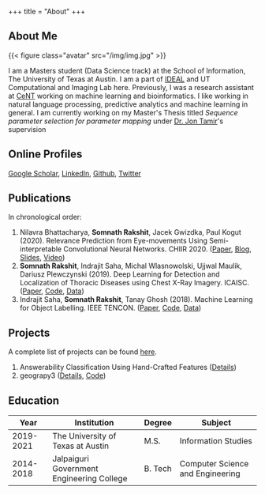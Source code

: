 +++
title = "About"
+++

## About Me

{{< figure class="avatar" src="/img/img.jpg" >}}

I am a Masters student (Data Science track) at the School of Information, The University of Texas at Austin. I am a part of [IDEAL](http://ideal.ece.utexas.edu/) and UT Computational and Imaging Lab here. Previously, I was a research assistant at [CeNT](https://cent.uw.edu.pl) working on machine learning and bioinformatics. I like working in natural language processing, predictive analytics and machine learning in general. I am currently working on my Master's Thesis titled *Sequence parameter selection for parameter mapping* under [Dr. Jon Tamir](http://users.ece.utexas.edu/~jtamir/)'s supervision 

## Online Profiles
[Google Scholar](https://scholar.google.co.in/citations?user=9UaFRzYAAAAJ&hl=en), [LinkedIn](https://www.linkedin.com/in/somnathrakshit), [Github](https://github.com/somnathrakshit), [Twitter](https://twitter.com/_SomnathRakshit)

## Publications

In chronological order:
1. Nilavra Bhattacharya, **Somnath Rakshit**, Jacek Gwizdka, Paul Kogut (2020). Relevance Prediction from Eye-movements Using Semi-interpretable Convolutional Neural Networks. CHIIR 2020. ([Paper](https://dl.acm.org/doi/abs/10.1145/3343413.3377960), [Blog](/projects/relevance-prediction-eye-movement-cnn/), [Slides](https://www.slideshare.net/nilavrabhattacharya/can-ai-say-from-our-eyes-when-we-read-relevant-information), [Video](https://youtu.be/ZebBgUhL-EU))
1. **Somnath Rakshit**, Indrajit Saha, Michal Wlasnowolski, Ujjwal Maulik, Dariusz Plewczynski (2019). Deep Learning for Detection and Localization of Thoracic Diseases using Chest X-Ray Imagery. ICAISC. ([Paper](https://doi.org/10.1007/978-3-030-20915-5_25), [Code](http://www.nitttrkol.ac.in/indrajit/projects/deeplearning-chestxray/), [Data](https://nihcc.app.box.com/v/ChestXray-NIHCC/folder/36938765345))
1. Indrajit Saha, **Somnath Rakshit**, Tanay Ghosh (2018). Machine Learning for Object Labelling. IEEE TENCON. ([Paper](https://doi.org/10.1109/TENCON.2018.8650324), [Code](http://www.nitttrkol.ac.in/indrajit/projects/ObLab2018/downloads/codes/RawCode-ObLab2018.zip), [Data](http://www.nitttrkol.ac.in/indrajit/projects/ObLab2018/downloads/datasets/Testing.zip))

## Projects
A complete list of projects can be found [here](/projects/).
1. Answerability Classification Using Hand-Crafted Features ([Details](/projects/project-answerability/))
1. geograpy3 ([Details](/projects/project-geograpy3/), [Code](https://github.com/somnathrakshit/geograpy3))

## Education

| Year      | Institution                               | Degree  | Subject                          |
|-----------|-------------------------------------------|---------|----------------------------------|
| 2019-2021 | The University of Texas at Austin         | M.S.    | Information Studies              |
| 2014-2018 | Jalpaiguri Government Engineering College | B. Tech | Computer Science and Engineering |
